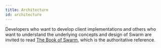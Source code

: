 ```yaml
---
title: Architecture
id: architecture
---
```


Developers who want to develop client implementations and others who want to understand the underlying concepts and design of Swarm are invited to read
[The Book of Swarm](https://gateway.ethswarm.org/bzz/latest.bookofswarm.eth/), which is the authoritative reference.
